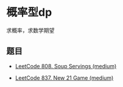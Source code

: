 # 概率型dp

求概率，求数学期望

## 题目

- [LeetCode 808. Soup Servings (medium)](./problems/801-900/808.soup-servings.md)

- [LeetCode 837. New 21 Game (medium)](./problems/801-900/837.new-21-game.md)
